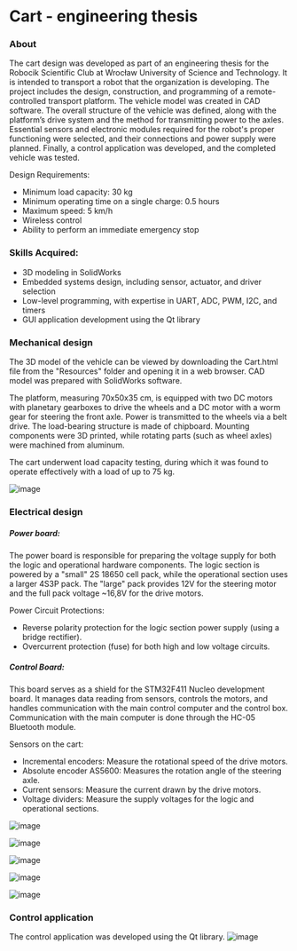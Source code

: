 # Cart - engineering thesis

### About
The cart design was developed as part of an engineering thesis for the Robocik Scientific Club at Wrocław University of Science and Technology. It is intended to transport a robot that the organization is developing. The project includes the design, construction, and programming of a remote-controlled transport platform. The vehicle model was created in CAD software. The overall structure of the vehicle was defined, along with the platform’s drive system and the method for transmitting power to the axles. Essential sensors and electronic modules required for the robot's proper functioning were selected, and their connections and power supply were planned. Finally, a control application was developed, and the completed vehicle was tested.

Design Requirements:
- Minimum load capacity: 30 kg
- Minimum operating time on a single charge: 0.5 hours
- Maximum speed: 5 km/h
- Wireless control
- Ability to perform an immediate emergency stop

### Skills Acquired:

- 3D modeling in SolidWorks
- Embedded systems design, including sensor, actuator, and driver selection
- Low-level programming, with expertise in UART, ADC, PWM, I2C, and timers
- GUI application development using the Qt library



### Mechanical design
The 3D model of the vehicle can be viewed by downloading the Cart.html file from the "Resources" folder and opening it in a web browser. CAD model was prepared with SolidWorks software.

The platform, measuring 70x50x35 cm, is equipped with two DC motors with planetary gearboxes to drive the wheels and a DC motor with a worm gear for steering the front axle. Power is transmitted to the wheels via a belt drive. The load-bearing structure is made of chipboard. Mounting components were 3D printed, while rotating parts (such as wheel axles) were machined from aluminum.

The cart underwent load capacity testing, during which it was found to operate effectively with a load of up to 75 kg.

![image](https://github.com/user-attachments/assets/758bf24a-f877-4bb3-af55-94f94836853f)


### Electrical design
##### Power board:
The power board is responsible for preparing the voltage supply for both the logic and operational hardware components. The logic section is powered by a "small" 2S 18650 cell pack, while the operational section uses a larger 4S3P pack. The "large" pack provides 12V for the steering motor and the full pack voltage ~16,8V for the drive motors.

Power Circuit Protections:

- Reverse polarity protection for the logic section power supply (using a bridge rectifier).
- Overcurrent protection (fuse) for both high and low voltage circuits.

##### Control Board:
This board serves as a shield for the STM32F411 Nucleo development board. It manages data reading from sensors, controls the motors, and handles communication with the main control computer and the control box. Communication with the main computer is done through the HC-05 Bluetooth module.

Sensors on the cart:

- Incremental encoders: Measure the rotational speed of the drive motors.
- Absolute encoder AS5600: Measures the rotation angle of the steering axle.
- Current sensors: Measure the current drawn by the drive motors.
- Voltage dividers: Measure the supply voltages for the logic and operational sections.

![image](https://github.com/user-attachments/assets/ac96a0bf-502d-42ff-8f42-5a96e1c172a6)

![image](https://github.com/user-attachments/assets/bcb647a3-8b27-4f68-8741-84486340ed02)

![image](https://github.com/user-attachments/assets/03c03781-070a-4673-acdc-eb2878ba634b)

![image](https://github.com/user-attachments/assets/30036e55-de76-48fa-bb02-d6ca234d141c)

![image](https://github.com/user-attachments/assets/508e0bea-ad05-4e76-865c-497019208710)

### Control application
The control application was developed using the Qt library.
![image](https://github.com/user-attachments/assets/210a88c1-8463-4bc1-9412-eb754a932b94)
